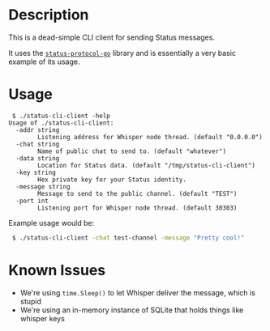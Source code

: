 # Description

This is a dead-simple CLI client for sending Status messages.

It uses the [`status-protocol-go`](https://github.com/status-im/status-protocol-go) library and is essentially a very basic example of its usage.

# Usage

```
 $ ./status-cli-client -help
Usage of ./status-cli-client:
  -addr string
    	Listening address for Whisper node thread. (default "0.0.0.0")
  -chat string
    	Name of public chat to send to. (default "whatever")
  -data string
    	Location for Status data. (default "/tmp/status-cli-client")
  -key string
    	Hex private key for your Status identity.
  -message string
    	Message to send to the public channel. (default "TEST")
  -port int
    	Listening port for Whisper node thread. (default 30303)
```

Example usage would be:
```bash
 $ ./status-cli-client -chat test-channel -message "Pretty cool!"
```

# Known Issues

* We're using `time.Sleep()` to let Whisper deliver the message, which is stupid
* We're using an in-memory instance of SQLite that holds things like whisper keys

